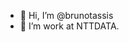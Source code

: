 - 👋 Hi, I’m @brunotassis
- 🌱 I’m work at NTTDATA.

<!---
brunotassis/brunotassis is a ✨ special ✨ repository because its `README.md` (this file) appears on your GitHub profile.
You can click the Preview link to take a look at your changes.
--->
